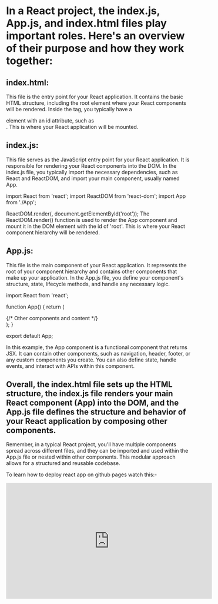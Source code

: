 
# In a React project, the index.js, App.js, and index.html files play important roles. Here's an overview of their purpose and how they work together:

## index.html: 
This file is the entry point for your React application. It contains the basic HTML structure, including the root element where your React components will be rendered. Inside the <body> tag, you typically have a <div> element with an id attribute, such as <div id="root"></div>. This is where your React application will be mounted.

## index.js:
This file serves as the JavaScript entry point for your React application. It is responsible for rendering your React components into the DOM. In the index.js file, you typically import the necessary dependencies, such as React and ReactDOM, and import your main component, usually named App.

import React from 'react';
import ReactDOM from 'react-dom';
import App from './App';

ReactDOM.render(<App />, document.getElementById('root'));
The ReactDOM.render() function is used to render the App component and mount it in the DOM element with the id of 'root'. This is where your React component hierarchy will be rendered.

## App.js:
This file is the main component of your React application. It represents the root of your component hierarchy and contains other components that make up your application. In the App.js file, you define your component's structure, state, lifecycle methods, and handle any necessary logic.

import React from 'react';

function App() {
  return (
    <div>
      {/* Other components and content */}
    </div>
  );
}

export default App;
  
In this example, the App component is a functional component that returns JSX. It can contain other components, such as navigation, header, footer, or any custom components you create. You can also define state, handle events, and interact with APIs within this component.

## Overall, the index.html file sets up the HTML structure, the index.js file renders your main React component (App) into the DOM, and the App.js file defines the structure and behavior of your React application by composing other components.
Remember, in a typical React project, you'll have multiple components spread across different files, and they can be imported and used within the App.js file or nested within other components. This modular approach allows for a structured and reusable codebase.


To learn how to deploy react app on github pages watch this:-
  <iframe width="560" height="315" src="https://www.youtube.com/embed/7wzuievFjrk" title="YouTube video player" frameborder="0" allow="accelerometer; autoplay;   clipboard-write; encrypted-media; gyroscope; picture-in-picture; web-share" allowfullscreen>
  </iframe>
